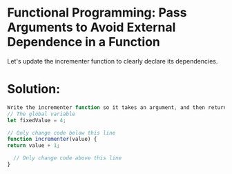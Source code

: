 # Functional Programming: Pass Arguments to Avoid External Dependence in a Function
Let's update the incrementer function to clearly declare its dependencies.
# Solution:
```javascript
Write the incrementer function so it takes an argument, and then returns a result after increasing the value by one.
// The global variable
let fixedValue = 4;

// Only change code below this line
function incrementer(value) {
return value + 1;

  // Only change code above this line
}
```